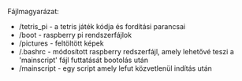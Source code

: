 Fájlmagyarázat:
  * /tetris_pi - a tetris játék kódja és fordítási parancsai
  * /boot - raspberry pi rendszerfájlok
  * /pictures - feltöltött képek
  * /.bashrc - módosított raspberry redszerfájl, amely lehetővé teszi a 'mainscript' fájl futtatását bootolás után
  * /mainscript - egy script amely lefut közvetlenül indítás után
